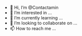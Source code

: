 - 👋 Hi, I’m @Contactamin
- 👀 I’m interested in ...
- 🌱 I’m currently learning ...
- 💞️ I’m looking to collaborate on ...
- 📫 How to reach me ...

<!---
Contactamin/Contactamin is a ✨ special ✨ repository because its `README.md` (this file) appears on your GitHub profile.
You can click the Preview link to take a look at your changes.
--->
